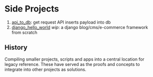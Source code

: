 # Side Projects
1. [api_to_db](/api_to_db): get request API inserts payload into db
2. [django_hello_world](/django_hello_world) _wip_: a django blog/cms/e-commerce framework from scratch

## History
Compiling smaller projects, scripts and apps into a central location for legacy reference. These have served as the proofs and concepts to integrate into other projects as solutions.

